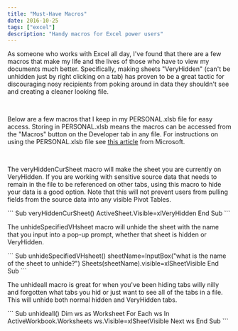 ```yaml
---
title: "Must-Have Macros"
date: 2016-10-25
tags: ["excel"]
description: "Handy macros for Excel power users"
---
```


<p>As someone who works with Excel all day, I've found that there are a few macros that make my life and the lives of those who have to view my documents much better. Specifically, making sheets "VeryHidden" (can't be unhidden just by right clicking on a tab) has proven to be a great tactic for discouraging nosy recipients from poking around in data they shouldn't see and creating a cleaner looking file.</p>
</br>
<p>Below are a few macros that I keep in my PERSONAL.xlsb file for easy access. Storing in PERSONAL.xlsb means the macros can be accessed from the "Macros" button on the Developer tab in any file. For instructions on using the PERSONAL.xlsb file see <a href="https://support.office.com/en-us/article/Copy-your-macros-to-a-Personal-Macro-Workbook-aa439b90-f836-4381-97f0-6e4c3f5ee566?ui=en-US&rs=en-US&ad=US" target="_blank">this article</a> from Microsoft.</p>
</br>
<p>The veryHiddenCurSheet macro will make the sheet you are currently on VeryHidden. If you are working with sensitive source data that needs to remain in the file to be referenced on other tabs, using this macro to hide your data is a good option. Note that this will not prevent users from pulling fields from the source data into any visible Pivot Tables.</p>
```
Sub veryHiddenCurSheet()
    ActiveSheet.Visible=xlVeryHidden
End Sub
```
</br>
<p>The unhideSpecifiedVHsheet macro will unhide the sheet with the name that you input into a pop-up prompt, whether that sheet is hidden or VeryHidden.</p>
```
Sub unhideSpecifiedVHsheet()
    sheetName=InputBox("what is the name of the sheet to unhide?")
    Sheets(sheetName).visible=xlSheetVisible
End Sub
```
</br>
<p>The unhideall macro is great for when you've been hiding tabs willy nilly and forgotten what tabs you hid or just want to see all of the tabs in a file. This will unhide both normal hidden and VeryHidden tabs.</p>
```
Sub unhideall()
    Dim ws as Worksheet
    For Each ws In ActiveWorkbook.Worksheets
        ws.Visible=xlSheetVisible
    Next ws
End Sub
```